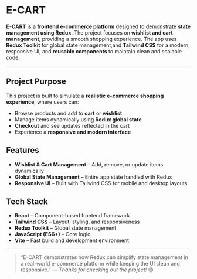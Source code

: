 # E-CART

**E-CART** is a **frontend e-commerce platform** designed to demonstrate **state management using Redux**. The project focuses on **wishlist and cart management**, providing a smooth shopping experience. The app uses **Redux Toolkit** for global state management,and **Tailwind CSS** for a modern, responsive UI, and **reusable components** to maintain clean and scalable code.  

---

## Project Purpose

This project is built to simulate a **realistic e-commerce shopping experience**, where users can:  
- Browse products and add to **cart** or **wishlist**  
- Manage items dynamically using **Redux global state**  
- **Checkout** and see updates reflected in the cart  
- Experience a **responsive and modern interface**  


## Features

- **Wishlist & Cart Management** – Add, remove, or update items dynamically  
- **Global State Management** – Entire app state handled with Redux    
- **Responsive UI** – Built with Tailwind CSS for mobile and desktop layouts  

## Tech Stack

- **React** – Component-based frontend framework  
- **Tailwind CSS** – Layout, styling, and responsiveness  
- **Redux Toolkit** – Global state management  
- **JavaScript (ES6+)** – Core logic  
- **Vite** – Fast build and development environment  

---

> “E-CART demonstrates how Redux can simplify state management in a real-world e-commerce platform while keeping the UI clean and responsive.” — *Thanks for checking out the project!* 😊
